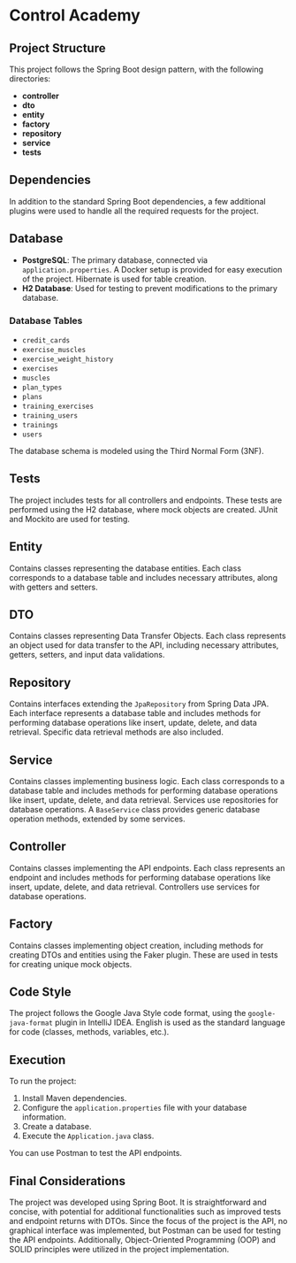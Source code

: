 # Control Academy

## Project Structure

This project follows the Spring Boot design pattern, with the following directories:

- **controller**
- **dto**
- **entity**
- **factory**
- **repository**
- **service**
- **tests**

## Dependencies

In addition to the standard Spring Boot dependencies, a few additional plugins were used to handle all the required requests for the project.

## Database

- **PostgreSQL**: The primary database, connected via `application.properties`. A Docker setup is provided for easy execution of the project. Hibernate is used for table creation.
- **H2 Database**: Used for testing to prevent modifications to the primary database.

### Database Tables

- `credit_cards`
- `exercise_muscles`
- `exercise_weight_history`
- `exercises`
- `muscles`
- `plan_types`
- `plans`
- `training_exercises`
- `training_users`
- `trainings`
- `users`

The database schema is modeled using the Third Normal Form (3NF).

## Tests

The project includes tests for all controllers and endpoints. These tests are performed using the H2 database, where mock objects are created. JUnit and Mockito are used for testing.

## Entity

Contains classes representing the database entities. Each class corresponds to a database table and includes necessary attributes, along with getters and setters.

## DTO

Contains classes representing Data Transfer Objects. Each class represents an object used for data transfer to the API, including necessary attributes, getters, setters, and input data validations.

## Repository

Contains interfaces extending the `JpaRepository` from Spring Data JPA. Each interface represents a database table and includes methods for performing database operations like insert, update, delete, and data retrieval. Specific data retrieval methods are also included.

## Service

Contains classes implementing business logic. Each class corresponds to a database table and includes methods for performing database operations like insert, update, delete, and data retrieval. Services use repositories for database operations. A `BaseService` class provides generic database operation methods, extended by some services.

## Controller

Contains classes implementing the API endpoints. Each class represents an endpoint and includes methods for performing database operations like insert, update, delete, and data retrieval. Controllers use services for database operations.

## Factory

Contains classes implementing object creation, including methods for creating DTOs and entities using the Faker plugin. These are used in tests for creating unique mock objects.

## Code Style

The project follows the Google Java Style code format, using the `google-java-format` plugin in IntelliJ IDEA. English is used as the standard language for code (classes, methods, variables, etc.).

## Execution

To run the project:

1. Install Maven dependencies.
2. Configure the `application.properties` file with your database information.
3. Create a database.
4. Execute the `Application.java` class.

You can use Postman to test the API endpoints.

## Final Considerations

The project was developed using Spring Boot. It is straightforward and concise, with potential for additional functionalities such as improved tests and endpoint returns with DTOs. Since the focus of the project is the API, no graphical interface was implemented, but Postman can be used for testing the API endpoints. Additionally, Object-Oriented Programming (OOP) and SOLID principles were utilized in the project implementation.

